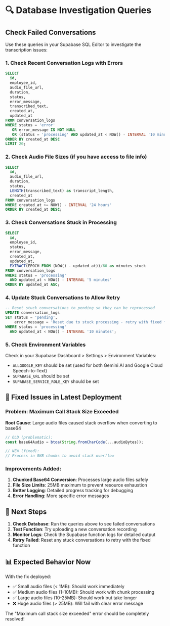 # 🔍 Database Investigation Queries

## Check Failed Conversations

Use these queries in your Supabase SQL Editor to investigate the transcription issues:

### 1. Check Recent Conversation Logs with Errors
```sql
SELECT 
  id,
  employee_id,
  audio_file_url,
  duration,
  status,
  error_message,
  transcribed_text,
  created_at,
  updated_at
FROM conversation_logs 
WHERE status = 'error' 
   OR error_message IS NOT NULL
   OR (status = 'processing' AND updated_at < NOW() - INTERVAL '10 minutes')
ORDER BY created_at DESC
LIMIT 20;
```

### 2. Check Audio File Sizes (if you have access to file info)
```sql
SELECT 
  id,
  audio_file_url,
  duration,
  status,
  LENGTH(transcribed_text) as transcript_length,
  created_at
FROM conversation_logs 
WHERE created_at >= NOW() - INTERVAL '24 hours'
ORDER BY created_at DESC;
```

### 3. Check Conversations Stuck in Processing
```sql
SELECT 
  id,
  employee_id,
  status,
  error_message,
  created_at,
  updated_at,
  EXTRACT(EPOCH FROM (NOW() - updated_at))/60 as minutes_stuck
FROM conversation_logs 
WHERE status = 'processing'
  AND updated_at < NOW() - INTERVAL '5 minutes'
ORDER BY updated_at ASC;
```

### 4. Update Stuck Conversations to Allow Retry
```sql
-- Reset stuck conversations to pending so they can be reprocessed
UPDATE conversation_logs 
SET status = 'pending', 
    error_message = 'Reset due to stuck processing - retry with fixed function'
WHERE status = 'processing' 
  AND updated_at < NOW() - INTERVAL '10 minutes';
```

### 5. Check Environment Variables
Check in your Supabase Dashboard > Settings > Environment Variables:
- `ALLGOOGLE_KEY` should be set (used for both Gemini AI and Google Cloud Speech-to-Text)
- `SUPABASE_URL` should be set
- `SUPABASE_SERVICE_ROLE_KEY` should be set

## 🔧 Fixed Issues in Latest Deployment

### Problem: Maximum Call Stack Size Exceeded
**Root Cause**: Large audio files caused stack overflow when converting to base64
```typescript
// OLD (problematic):
const base64Audio = btoa(String.fromCharCode(...audioBytes));

// NEW (fixed):
// Process in 8KB chunks to avoid stack overflow
```

### Improvements Added:
1. **Chunked Base64 Conversion**: Processes large audio files safely
2. **File Size Limits**: 25MB maximum to prevent resource exhaustion  
3. **Better Logging**: Detailed progress tracking for debugging
4. **Error Handling**: More specific error messages

## 🎯 Next Steps

1. **Check Database**: Run the queries above to see failed conversations
2. **Test Function**: Try uploading a new conversation recording
3. **Monitor Logs**: Check the Supabase function logs for detailed output
4. **Retry Failed**: Reset any stuck conversations to retry with the fixed function

## 📊 Expected Behavior Now

With the fix deployed:
- ✅ Small audio files (< 1MB): Should work immediately
- ✅ Medium audio files (1-10MB): Should work with chunk processing
- ✅ Large audio files (10-25MB): Should work but take longer
- ❌ Huge audio files (> 25MB): Will fail with clear error message

The "Maximum call stack size exceeded" error should be completely resolved!
